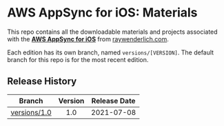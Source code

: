 # AWS AppSync for iOS: Materials

This repo contains all the downloadable materials and projects associated with the **[AWS AppSync for iOS](https://www.raywenderlich.com/21959081-aws-appsync-for-ios)** from [raywenderlich.com](https://www.raywenderlich.com).

Each edition has its own branch, named `versions/[VERSION]`. The default branch for this repo is for the most recent edition.

## Release History

| Branch                                                                                  | Version | Release Date |
| --------------------------------------------------------------------------------------- |:-------:|:------------:|
| [versions/1.0](https://github.com/raywenderlich/video-awsi-materials/tree/versions/1.0) | 1.0     | 2021-07-08   |
